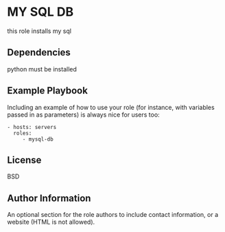 MY SQL DB
=========

this role installs my sql



Dependencies
------------

python must be installed

Example Playbook
----------------

Including an example of how to use your role (for instance, with variables passed in as parameters) is always nice for users too:

    - hosts: servers
      roles:
         - mysql-db

License
-------

BSD

Author Information
------------------

An optional section for the role authors to include contact information, or a website (HTML is not allowed).

